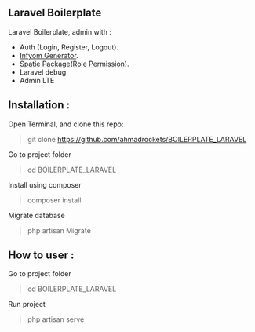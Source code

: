 ## Laravel Boilerplate

Laravel Boilerplate, admin with :

- Auth (Login, Register, Logout).
- [Infyom Generator](https://labs.infyom.com/laravelgenerator/docs/7.0/getting-started).
- [Spatie Package(Role Permission)](https://spatie.be/docs/).
- Laravel debug
- Admin LTE

## Installation :
Open Terminal, and clone this repo:  
> git clone https://github.com/ahmadrockets/BOILERPLATE_LARAVEL

Go to project folder
> cd BOILERPLATE_LARAVEL

Install using composer
> composer install

Migrate database
> php artisan Migrate

## How to user :
Go to project folder
> cd BOILERPLATE_LARAVEL

Run project
> php artisan serve
